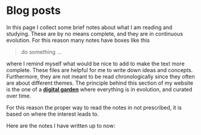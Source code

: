 # Blog posts

In this page I collect some brief notes about what I am reading and studying. These are by no means complete, and they are in continuous evolution. For this reason many notes have boxes like this

> do something ...

where I remind myself what would be nice to add to make the text more complete. These files are helpful for me to write down ideas and concepts. Furthermore, they are not meant to be read chronologically since they often are about different themes. The principle behind this section of my website is the one of a **[digital garden](https://maggieappleton.com/garden-history)** where everything is in evolution, and curated over time.

For this reason the proper way to read the notes in not prescribed, it is based on where the interest leads to.

Here are the notes I have written up to now: